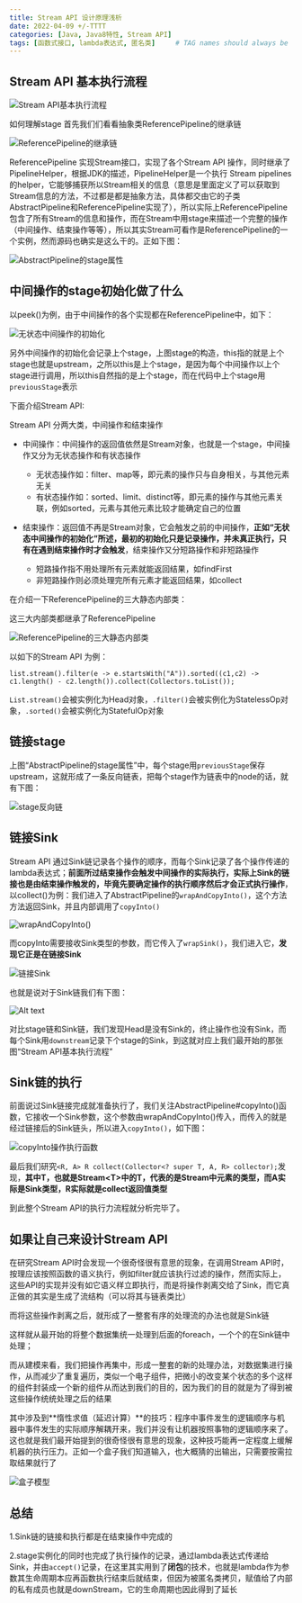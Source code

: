 ```yaml
---
title: Stream API 设计原理浅析
date: 2022-04-09 +/-TTTT
categories: [Java, Java8特性, Stream API]
tags: [函数式接口, lambda表达式, 匿名类]     # TAG names should always be lowercase
---
```


## Stream API 基本执行流程

![Stream API基本执行流程](/blog/202204092227514.png "Stream API基本执行流程")

如何理解stage
首先我们们看看抽象类ReferencePipeline的继承链

![ReferencePipeline的继承链](/blog/202204092239811.png "ReferencePipeline的继承链")

ReferencePipeline 实现Stream接口，实现了各个Stream API 操作，同时继承了PipelineHelper，根据JDK的描述，PipelineHelper是一个执行 Stream pipelines的helper，它能够捕获所以Stream相关的信息（意思是里面定义了可以获取到Stream信息的方法，不过都是都是抽象方法，具体都交由它的子类AbstractPipeline和ReferencePipeline实现了），所以实际上ReferencePipeline包含了所有Stream的信息和操作，而在Stream中用stage来描述一个完整的操作（中间操作、结束操作等等），所以其实Stream可看作是ReferencePipeline的一个实例，然而源码也确实是这么干的。正如下图：

![AbstractPipeline的stage属性](/blog/202204100910098.png "AbstractPipeline的stage属性")

## 中间操作的stage初始化做了什么

以peek()为例，由于中间操作的各个实现都在ReferencePipeline中，如下：

![无状态中间操作的初始化](/blog/202204100926095.png "无状态中间操作的初始化")

另外中间操作的初始化会记录上个stage，上图stage的构造，this指的就是上个stage也就是upstream，之所以this是上个stage，是因为每个中间操作以上个stage进行调用，所以this自然指的是上个stage，而在代码中上个stage用`previousStage`表示

下面介绍Stream API:

Stream API 分两大类，中间操作和结束操作

- 中间操作：中间操作的返回值依然是Stream对象，也就是一个stage，中间操作又分为无状态操作和有状态操作
    + 无状态操作如：filter、map等，即元素的操作只与自身相关，与其他元素无关
    + 有状态操作如：sorted、limit、distinct等，即元素的操作与其他元素关联，例如sorted，元素与其他元素比较才能确定自己的位置

- 结束操作：返回值不再是Stream对象，它会触发之前的中间操作，**正如“无状态中间操作的初始化”所述，最初的初始化只是记录操作，并未真正执行，只有在遇到结束操作时才会触发**，结束操作又分短路操作和非短路操作
    + 短路操作指不用处理所有元素就能返回结果，如findFirst
    + 非短路操作则必须处理完所有元素才能返回结果，如collect
    
在介绍一下ReferencePipeline的三大静态内部类：

这三大内部类都继承了ReferencePipeline

![ReferencePipeline的三大静态内部类](/blog/202204100947377.png "ReferencePipeline的三大静态内部类")

以如下的Stream API 为例：

`list.stream().filter(e -> e.startsWith("A")).sorted((c1,c2) -> c1.length() - c2.length()).collect(Collectors.toList());`

`List.stream()`会被实例化为Head对象，`.filter()`会被实例化为StatelessOp对象，`.sorted()`会被实例化为StatefulOp对象

## 链接stage

上图“AbstractPipeline的stage属性”中，每个stage用`previousStage`保存upstream，这就形成了一条反向链表，把每个stage作为链表中的node的话，就有下图：

![stage反向链](/blog/202204101022430.png "stage反向链")

## 链接Sink

Stream API 通过Sink链记录各个操作的顺序，而每个Sink记录了各个操作传递的lambda表达式；**前面所过结束操作会触发中间操作的实际执行，实际上Sink的链接也是由结束操作触发的，毕竟先要确定操作的执行顺序然后才会正式执行操作**，以collect()为例：我们进入了AbstractPipeline的`wrapAndCopyInto()`，这个方法方法返回Sink，并且内部调用了`copyInto()`

![wrapAndCopyInto()](/blog/202204101046235.png "wrapAndCopyInto()")

而copyInto需要接收Sink类型的参数，而它传入了`wrapSink()`，我们进入它，**发现它正是在链接Sink**

![链接Sink](/blog/202204101042529.png "链接Sink")

也就是说对于Sink链我们有下图：

![Alt text](/blog/202204101100159.png "Optional title")

对比stage链和Sink链，我们发现Head是没有Sink的，终止操作也没有Sink，而每个Sink用`downstream`记录下个stage的Sink，到这就对应上我们最开始的那张图“Stream API基本执行流程”

## Sink链的执行
前面说过Sink链接完成就准备执行了，我们关注AbstractPipeline#copyInto()函数，它接收一个Sink参数，这个参数由wrapAndCopyInto()传入，而传入的就是经过链接后的Sink链头，所以进入`copyInto()`，如下图：

![copyInto操作执行函数](/blog/202204101158105.png "copyInto操作执行函数")

最后我们研究`<R, A> R collect(Collector<? super T, A, R> collector);`发现，**其中T，也就是Stream&lt;T&gt;中的T，代表的是Stream中元素的类型，而A实际是Sink类型，R实际就是collect返回值类型**

到此整个Stream API的执行力流程就分析完毕了。

## 如果让自己来设计Stream API

在研究Stream API时会发现一个很奇怪很有意思的现象，在调用Stream API时，按理应该按照函数的语义执行，例如filter就应该执行过滤的操作，然而实际上，这些API的实现并没有如它语义样立即执行，而是将操作剥离交给了Sink，而它真正做的其实是生成了流结构（可以将其与链表类比）

而将这些操作剥离之后，就形成了一整套有序的处理流的办法也就是Sink链

这样就从最开始的将整个数据集统一处理到后面的foreach，一个个的在Sink链中处理；

而从建模来看，我们把操作再集中，形成一整套的新的处理办法，对数据集进行操作，从而减少了重复遍历，类似一个电子组件，把微小的改变某个状态的多个这样的组件封装成一个新的组件从而达到我们的目的，因为我们的目的就是为了得到被这些操作统统处理之后的结果

其中涉及到**惰性求值（延迟计算）**的技巧：程序中事件发生的逻辑顺序与机器中事件发生的实际顺序解耦开来，我们并没有让机器按照事物的逻辑顺序来了。这也就是我们最开始提到的很奇怪很有意思的现象，这种技巧能再一定程度上缓解机器的执行压力。正如一个盒子我们知道输入，也大概猜的出输出，只需要按需拉取结果就行了

![盒子模型](/blog/202204141850830.png "盒子模型")


## 总结
1.Sink链的链接和执行都是在结束操作中完成的

2.stage实例化的同时也完成了执行操作的记录，通过lambda表达式传递给Sink，并由`accept()`记录，在这里其实用到了**闭包**的技术，也就是lambda作为参数其生命周期本应再函数执行结束后就结束，但因为被匿名类拷贝，赋值给了内部的私有成员也就是downStream，它的生命周期也因此得到了延长


